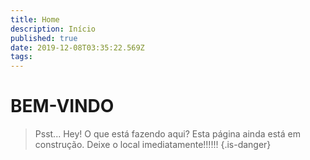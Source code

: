 ```yaml
---
title: Home
description: Início
published: true
date: 2019-12-08T03:35:22.569Z
tags: 
---
```


# BEM-VINDO

> Psst...
> Hey!
> O que está fazendo aqui?
> Esta página ainda está em construção. Deixe o local imediatamente!!!!!! 
{.is-danger}



